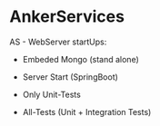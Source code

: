 AnkerServices
=============

AS - WebServer startUps:

* Embeded Mongo (stand alone)

* Server Start (SpringBoot)

* Only Unit-Tests

* All-Tests (Unit + Integration Tests)

